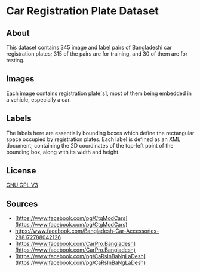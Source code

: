 # Car Registration Plate Dataset

## About

This dataset contains 345 image and label pairs of Bangladeshi car registration plates; 315 of the pairs are for training, and 30 of them are for testing.

## Images

Each image contains registration plate[s], most of them being embedded in a vehicle, especially a car.

## Labels

The labels here are essentially bounding boxes which define the rectangular space occupied by registration plates. Each label is defined as an XML document; containing the 2D coordinates of the top-left point of the bounding box, along with its width and height.

## License

[GNU GPL V3](https://www.gnu.org/licenses/gpl-3.0.en.html)

## Sources

- [https://www.facebook.com/pg/CtgModCars](https://www.facebook.com/pg/CtgModCars)
- [https://www.facebook.com/Bangladesh-Car-Accessories-288172788042126
](https://www.facebook.com/Bangladesh-Car-Accessories-288172788042126)
- [https://www.facebook.com/CarPro.Bangladesh](https://www.facebook.com/CarPro.Bangladesh)
- [https://www.facebook.com/pg/CaRsInBaNgLaDesh](https://www.facebook.com/pg/CaRsInBaNgLaDesh)
